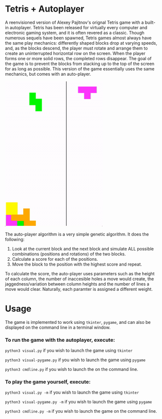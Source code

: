 # Tetris + Autoplayer

A reenvisioned version of Alexey Pajitnov's orignal Tetris game with a built-in autoplayer. Tetris has been released for virtually every computer and electronic gaming system, and it is often revered as a classic. Though numerous sequels have been spawned, Tetris games almost always have the same play mechanics: differently shaped blocks drop at varying speeds, and, as the blocks descend, the player must rotate and arrange them to create an uninterrupted horizontal row on the screen. When the player forms one or more solid rows, the completed rows disappear. The goal of the game is to prevent the blocks from stacking up to the top of the screen for as long as possible. This version of the game essentially uses the same mechanics, but comes with an auto-player.

![demo](/demo.gif)

The auto-player algorithm is a very simple genetic algorithm. It does the following:

1. Look at the current block and the next block and simulate ALL possible combinations (positions and rotations) of the two blocks.
2. Calculate a score for each of the positions.
3. Move the block to the position with the highest score and repeat.

To calculate the score, the auto-player uses parameters such as the  height of each column, the number of inaccesible holes a move would create, the jaggedness/variation between column heights and the number of lines a move would clear. Naturally, each paramter is assigned a different weight.

# Usage

The game is implemented to work using ```tkinter```, ```pygame```, and can also be displayed on the command line in a terminal window.

### To run the game with the autoplayer, execute:

```python3 visual.py``` if you wish to launch the game using ```tkinter```

```python3 visual-pygame.py``` if you wish to launch the game using ```pygame```

```python3 cmdline.py``` if you wish to launch the on the command line.

### To play the game yourself, execute:

```python3 visual.py -m``` if you wish to launch the game using ```tkinter```

```python3 visual-pygame.py -m``` if you wish to launch the game using ```pygame```

```python3 cmdline.py -m``` if you wish to launch the game on the command line.
